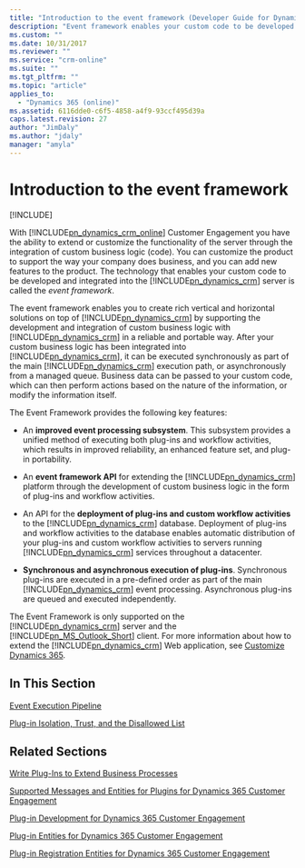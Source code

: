 ```yaml
---
title: "Introduction to the event framework (Developer Guide for Dynamics 365 Customer Engagement) | MicrosoftDocs"
description: "Event framework enables your custom code to be developed and integrated into Dynamics 365 server"
ms.custom: ""
ms.date: 10/31/2017
ms.reviewer: ""
ms.service: "crm-online"
ms.suite: ""
ms.tgt_pltfrm: ""
ms.topic: "article"
applies_to: 
  - "Dynamics 365 (online)"
ms.assetid: 6116dde0-c6f5-4858-a4f9-93ccf495d39a
caps.latest.revision: 27
author: "JimDaly"
ms.author: "jdaly"
manager: "amyla"
---
```

# Introduction to the event framework

[!INCLUDE[](../includes/cc_applies_to_update_9_0_0.md)]

With [!INCLUDE[pn_dynamics_crm_online](../includes/pn-dynamics-crm-online.md)] Customer Engagement you have the ability to extend or customize the functionality of the server through the integration of custom business logic (code). You can customize the product to support the way your company does business, and you can add new features to the product. The technology that enables your custom code to be developed and integrated into the [!INCLUDE[pn_dynamics_crm](../includes/pn-dynamics-crm.md)] server is called the *event framework*.  
  
 The event framework enables you to create rich vertical and horizontal solutions on top of [!INCLUDE[pn_dynamics_crm](../includes/pn-dynamics-crm.md)] by supporting the development and integration of custom business logic with [!INCLUDE[pn_dynamics_crm](../includes/pn-dynamics-crm.md)] in a reliable and portable way. After your custom business logic has been integrated into [!INCLUDE[pn_dynamics_crm](../includes/pn-dynamics-crm.md)], it can be executed synchronously as part of the main [!INCLUDE[pn_dynamics_crm](../includes/pn-dynamics-crm.md)] execution path, or asynchronously from a managed queue. Business data can be passed to your custom code, which can then perform actions based on the nature of the information, or modify the information itself.  
  
 The Event Framework provides the following key features:  
  
-   An **improved event processing subsystem**. This subsystem provides a unified method of executing both plug-ins and workflow activities, which results in improved reliability, an enhanced feature set, and plug-in portability.  
  
-   An **event framework API** for extending the [!INCLUDE[pn_dynamics_crm](../includes/pn-dynamics-crm.md)] platform through the development of custom business logic in the form of plug-ins and workflow activities.  
  
-   An API for the **deployment of plug-ins and custom workflow activities** to the [!INCLUDE[pn_dynamics_crm](../includes/pn-dynamics-crm.md)] database. Deployment of plug-ins and workflow activities to the database enables automatic distribution of your plug-ins and custom workflow activities to servers running [!INCLUDE[pn_dynamics_crm](../includes/pn-dynamics-crm.md)] services throughout a datacenter.  
  
- **Synchronous and asynchronous execution of plug-ins**. Synchronous plug-ins are executed in a pre-defined order as part of the main [!INCLUDE[pn_dynamics_crm](../includes/pn-dynamics-crm.md)] event processing. Asynchronous plug-ins are queued and executed independently.  
  
 The Event Framework is only supported on the [!INCLUDE[pn_dynamics_crm](../includes/pn-dynamics-crm.md)] server and the [!INCLUDE[pn_MS_Outlook_Short](../includes/pn-ms-outlook-short.md)] client. For more information about how to extend the [!INCLUDE[pn_dynamics_crm](../includes/pn-dynamics-crm.md)] Web application, see [Customize Dynamics 365](customize-dev/customize-applications.md).  
  
## In This Section  
 [Event Execution Pipeline](event-execution-pipeline.md)  
  
 [Plug-in Isolation, Trust, and the Disallowed List](plugin-isolation-trusts-statistics.md)  
  
## Related Sections  
 [Write Plug-Ins to Extend Business Processes](write-plugin-extend-business-processes.md)  
  
 [Supported Messages and Entities for Plugins for Dynamics 365 Customer Engagement](supported-messages-entities-plugin.md)  
  
 [Plug-in Development for Dynamics 365 Customer Engagement](plugin-development.md)  
  
 [Plug-in Entities for Dynamics 365 Customer Engagement](plug-in-entities.md)  
  
 [Plug-in Registration Entities for Dynamics 365 Customer Engagement](plug-in-registration-entities.md)

